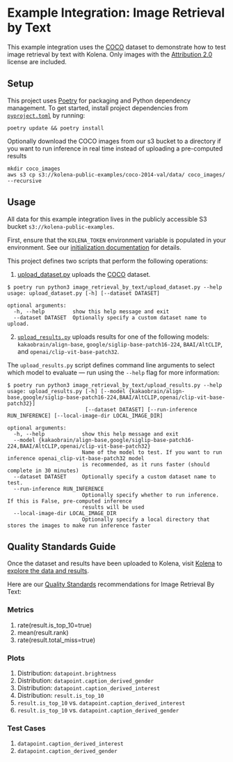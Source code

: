 # Example Integration: Image Retrieval by Text

This example integration uses the [COCO](https://cocodataset.org/#overview) dataset to demonstrate how to test image
retrieval by text with Kolena. Only images with the [Attribution 2.0](https://creativecommons.org/licenses/by/2.0/)
license are included.

## Setup

This project uses [Poetry](https://python-poetry.org/) for packaging and Python dependency management. To get started,
install project dependencies from [`pyproject.toml`](./pyproject.toml) by running:

```shell
poetry update && poetry install
```

Optionally download the COCO images from our s3 bucket to a directory if you want to run inference in real time
instead of uploading a pre-computed results

```shell
mkdir coco_images
aws s3 cp s3://kolena-public-examples/coco-2014-val/data/ coco_images/ --recursive
```

## Usage

All data for this example integration lives in the publicly accessible S3 bucket `s3://kolena-public-examples`.

First, ensure that the `KOLENA_TOKEN` environment variable is populated in your environment. See our
[initialization documentation](https://docs.kolena.com/installing-kolena/#initialization) for details.

This project defines two scripts that perform the following operations:

1. [upload_dataset.py](image_retrieval_by_text%2Fupload_dataset.py) uploads the [COCO](https://cocodataset.org/#overview)
dataset.

```shell
$ poetry run python3 image_retrieval_by_text/upload_dataset.py --help
usage: upload_dataset.py [-h] [--dataset DATASET]

optional arguments:
  -h, --help         show this help message and exit
  --dataset DATASET  Optionally specify a custom dataset name to upload.
```

2. [`upload_results.py`](image_retrieval_by_text/upload_results.py) uploads results for one of the following
models: `kakaobrain/align-base`, `google/siglip-base-patch16-224`, `BAAI/AltCLIP`, and `openai/clip-vit-base-patch32`.

The `upload_results.py` script defines command line arguments to select which model to evaluate — run using the
`--help` flag for more information:

```shell
$ poetry run python3 image_retrieval_by_text/upload_results.py --help
usage: upload_results.py [-h] [--model {kakaobrain/align-base,google/siglip-base-patch16-224,BAAI/AltCLIP,openai/clip-vit-base-patch32}]
                         [--dataset DATASET] [--run-inference RUN_INFERENCE] [--local-image-dir LOCAL_IMAGE_DIR]

optional arguments:
  -h, --help            show this help message and exit
  --model {kakaobrain/align-base,google/siglip-base-patch16-224,BAAI/AltCLIP,openai/clip-vit-base-patch32}
                        Name of the model to test. If you want to run inference openai_clip-vit-base-patch32 model
                        is recommended, as it runs faster (should complete in 30 minutes)
  --dataset DATASET     Optionally specify a custom dataset name to test.
  --run-inference RUN_INFERENCE
                        Optionally specify whether to run inference. If this is False, pre-computed inference
                        results will be used
  --local-image-dir LOCAL_IMAGE_DIR
                        Optionally specify a local directory that stores the images to make run inference faster

```

## Quality Standards Guide

Once the dataset and results have been uploaded to Kolena, visit [Kolena](https://app.kolena.com/redirect/) to
[explore the data and results](https://docs.kolena.com/dataset/quickstart/#step-3-explore-data-and-results).

Here are our [Quality Standards](https://docs.kolena.com/dataset/core-concepts/quality-standard/) recommendations
for Image Retrieval By Text:

### Metrics

1. rate(result.is_top_10=true)
2. mean(result.rank)
3. rate(result.total_miss=true)

### Plots

1. Distribution: `datapoint.brightness`
2. Distribution: `datapoint.caption_derived_gender`
3. Distribution: `datapoint.caption_derived_interest`
4. Distribution: `result.is_top_10`
8. `result.is_top_10` vs. `datapoint.caption_derived_interest`
9. `result.is_top_10` vs. `datapoint.caption_derived_gender`

### Test Cases

1. `datapoint.caption_derived_interest`
2. `datapoint.caption_derived_gender`
